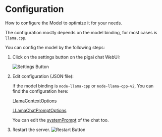 # Configuration

How to configure the Model to optimize it for your needs.

The configuration mostly depends on the model binding, for most cases is `llama.cpp`.

You can config the model by the following steps:

1. Click on the settings button on the pigai chat WebUI:

   ![Settings Button](./configuration/settings-button.png)


2. Edit configuration (JSON file):

   If the model binding is `node-llama-cpp` or `node-llama-cpp-v2`, You can find the configuration
   here:

   [LlamaContextOptions](https://withpigai.github.io/node-llama-cpp/api/type-aliases/LlamaContextOptions)

   [LLamaChatPromptOptions](https://withpigai.github.io/node-llama-cpp/api/type-aliases/LLamaChatPromptOptions)

   You can edit the [systemPrompt](system-prompt.md) of the chat too.


3. Restart the server.
   ![Restart Button](./configuration/restart-button.png)

